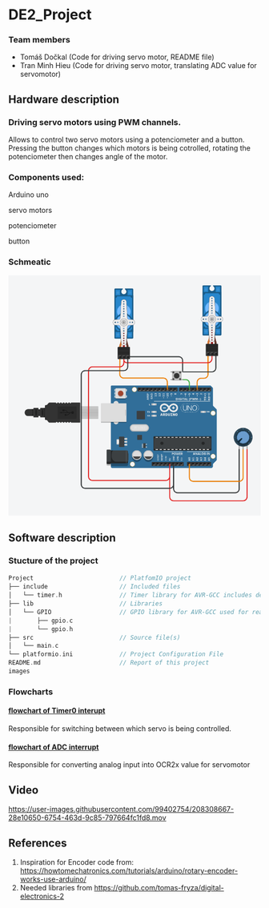 # DE2_Project

### Team members

* Tomáš Dočkal (Code for driving servo motor, README file)
* Tran Minh Hieu (Code for driving servo motor, translating ADC value for servomotor)

## Hardware description

### Driving servo motors using PWM channels.

Allows to control two servo motors using a potenciometer and a button. Pressing the button changes which motors is being cotrolled, rotating the potenciometer then changes angle of the motor.

### Components used:

Arduino uno

servo motors

potenciometer

button

### Schmeatic

 ![schematic](Images/schema.png)

## Software description

### Stucture of the project
   ```c
   Project                        // PlatfomIO project
   ├── include                    // Included files
   │   └── timer.h                // Timer library for AVR-GCC includes definitions for Timers/Counters
   ├── lib                        // Libraries
   │   └── GPIO                   // GPIO library for AVR-GCC used for reading/writing digital pins
   |       ├── gpio.c             
   |       └── gpio.h                  
   ├── src                        // Source file(s)
   │   └── main.c
   └── platformio.ini             // Project Configuration File
   README.md                      // Report of this project
   images
   ```
   
 ### Flowcharts
   
#### [flowchart of Timer0 interupt](Images/Flowchart_P2_T0.png)
 Responsible for switching between which servo is being controlled.
 
#### [flowchart of ADC interrupt](Images/Flowchart_P2_ADC.png)
 Responsible for converting analog input into OCR2x value for servomotor

 
## Video

https://user-images.githubusercontent.com/99402754/208308667-28e10650-6754-463d-9c85-797664fc1fd8.mov

## References


1. Inspiration for Encoder code from: https://howtomechatronics.com/tutorials/arduino/rotary-encoder-works-use-arduino/
2. Needed libraries from https://github.com/tomas-fryza/digital-electronics-2
